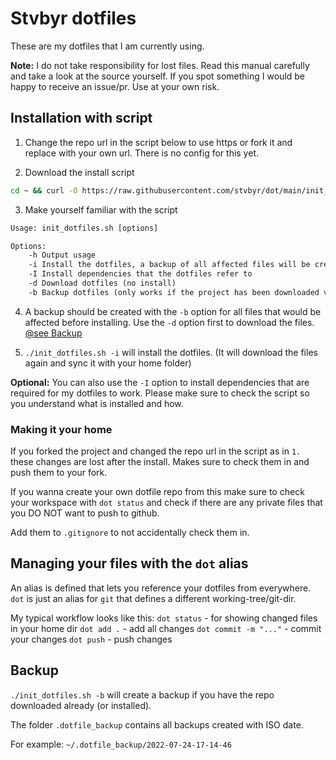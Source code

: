 # Stvbyr dotfiles

These are my dotfiles that I am currently using.

**Note:** I do not take responsibility for lost files. Read this manual carefully
and take a look at the source yourself. If you spot something I would be happy to
receive an issue/pr. Use at your own risk.

## Installation with script

1. Change the repo url in the script below to use https or fork it and replace with
your own url. There is no config for this yet.

2. Download the install script

```sh
cd ~ && curl -O https://raw.githubusercontent.com/stvbyr/dot/main/init_dotfiles.sh && chmod +x ./init_dotfiles.sh
```

3. Make yourself familiar with the script

```txt
Usage: init_dotfiles.sh [options]

Options:
    -h Output usage
    -i Install the dotfiles, a backup of all affected files will be created
    -I Install dependencies that the dotfiles refer to
    -d Download dotfiles (no install)
    -b Backup dotfiles (only works if the project has been downloaded via -d or -i Install the dotfiles, a backup of all affected files will be created
```

4. A backup should be created with the `-b` option for all files that would be
affected before installing. Use the `-d` option first to download the files.
[@see Backup](#backup)

5. `./init_dotfiles.sh -i` will install the dotfiles. (It will download the files
again and sync it with your home folder)

**Optional:** You can also use the `-I` option to install dependencies that are
required for my dotfiles to work. Please make sure to check the script so you
understand what is installed and how.

### Making it your home

If you forked the project and changed the repo url in the script as in `1.`
these changes are lost after the install. Makes sure to check them in and push
them to your fork. 

If you wanna create your own dotfile repo from this make sure to check your
workspace with `dot status` and check if there are any private files that you DO
NOT want to push to github.

Add them to `.gitignore` to not accidentally check them in.

## Managing your files with the `dot` alias

An alias is defined that lets you reference your dotfiles from everywhere. `dot`
is just an alias for `git` that defines a different working-tree/git-dir.

My typical workflow looks like this:
`dot status` - for showing changed files in your home dir
`dot add .` - add all changes
`dot commit -m "..."` - commit your changes
`dot push` - push changes

## Backup

`./init_dotfiles.sh -b` will create a backup if you have the repo downloaded
already (or installed). 

The folder `.dotfile_backup` contains all backups created with ISO date.

For example: `~/.dotfile_backup/2022-07-24-17-14-46`